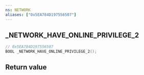 ```yaml
---
ns: NETWORK
aliases: ["0x5EA784D197556507"]
---
```

## _NETWORK_HAVE_ONLINE_PRIVILEGE_2

```c
// 0x5EA784D197556507
BOOL _NETWORK_HAVE_ONLINE_PRIVILEGE_2();
```


## Return value
